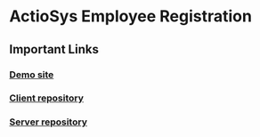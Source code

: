 # ActioSys Employee Registration

## Important Links

### [Demo site](https://...netlify.app/)

### [Client repository](https://github.com/AngeloRai/actionsys-client)

### [Server repository](https://github.com/AngeloRai/actionsys-server)

